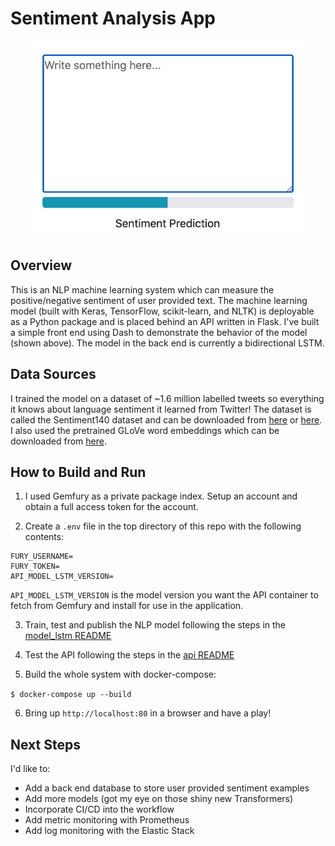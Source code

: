 # Sentiment Analysis App

<p align="center"><img src="./resources/demo.gif" width="450"></p>

## Overview

This is an NLP machine learning system which can measure the positive/negative sentiment of user provided text. The machine learning model (built with Keras, TensorFlow, scikit-learn, and NLTK) is deployable as a Python package and is placed behind an API written in Flask. I've built a simple front end using Dash to demonstrate the behavior of the model (shown above). The model in the back end is currently a bidirectional LSTM.

## Data Sources

I trained the model on a dataset of ~1.6 million labelled tweets so everything it knows about language sentiment it learned from Twitter! The dataset is called the Sentiment140 dataset and can be downloaded from [here](https://www.kaggle.com/kazanova/sentiment140) or [here](http://help.sentiment140.com/). I also used the pretrained GLoVe word embeddings which can be downloaded from [here](https://nlp.stanford.edu/projects/glove/).

## How to Build and Run

1. I used Gemfury as a private package index. Setup an account and obtain a full access token for the account.

2. Create a `.env` file in the top directory of this repo with the following contents:
```
FURY_USERNAME=
FURY_TOKEN=
API_MODEL_LSTM_VERSION=
```
`API_MODEL_LSTM_VERSION` is the model version you want the API container to fetch from Gemfury and install for use in the application.

3. Train, test and publish the NLP model following the steps in the [model_lstm README](./model_lstm/README.md)

4. Test the API following the steps in the [api README](./api/README.md)

5. Build the whole system with docker-compose:

`$ docker-compose up --build`

6. Bring up `http://localhost:80` in a browser and have a play!

## Next Steps
I'd like to:
- Add a back end database to store user provided sentiment examples
- Add more models (got my eye on those shiny new Transformers)
- Incorporate CI/CD into the workflow
- Add metric monitoring with Prometheus
- Add log monitoring with the Elastic Stack
